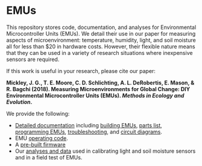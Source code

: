 # EMUs

This repository stores code, documentation, and analyses for Environmental Microcontroller Units (EMUs). We detail their use in our paper for measuring aspects of microenvironment: temperature, humidity, light, and soil moisture all for less than $20 in hardware costs. However, their flexible nature means that they can be used in a variety of research situations where inexpensive sensors are required.

If this work is useful in your research, please cite our paper:

**Mickley, J. G., T. E. Moore, C. D. Schlichting, A. L. DeRobertis, E. Mason, & R. Bagchi (2018). Measuring Microenvironments for Global Change: DIY Environmental Microcontroller Units (EMUs). *Methods in Ecology and Evolution*.**


We provide the following:
* [Detailed documentation](/Documentation) including [building EMUs](/Documentation/Building%20EMUs.md), [parts list](/Documentation/), [programming EMUs](/Documentation/EMU%20programming.md), [troubleshooting](/Documentation/Troubleshooting.md), and [circuit diagrams](/Documentation/Diagrams/).
* EMU [operating code](/EMU-Software).
* A [pre-built firmware](/Firmware)
* Our [analyses and data](EMU-Analysis) used in calibrating light and soil moisture sensors and in a field test of EMUs.
